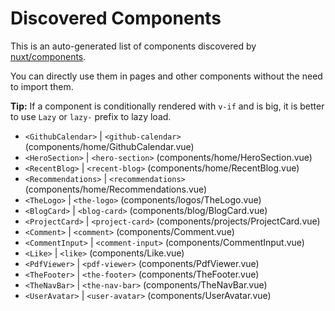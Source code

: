 # Discovered Components

This is an auto-generated list of components discovered by [nuxt/components](https://github.com/nuxt/components).

You can directly use them in pages and other components without the need to import them.

**Tip:** If a component is conditionally rendered with `v-if` and is big, it is better to use `Lazy` or `lazy-` prefix to lazy load.

- `<GithubCalendar>` | `<github-calendar>` (components/home/GithubCalendar.vue)
- `<HeroSection>` | `<hero-section>` (components/home/HeroSection.vue)
- `<RecentBlog>` | `<recent-blog>` (components/home/RecentBlog.vue)
- `<Recommendations>` | `<recommendations>` (components/home/Recommendations.vue)
- `<TheLogo>` | `<the-logo>` (components/logos/TheLogo.vue)
- `<BlogCard>` | `<blog-card>` (components/blog/BlogCard.vue)
- `<ProjectCard>` | `<project-card>` (components/projects/ProjectCard.vue)
- `<Comment>` | `<comment>` (components/Comment.vue)
- `<CommentInput>` | `<comment-input>` (components/CommentInput.vue)
- `<Like>` | `<like>` (components/Like.vue)
- `<PdfViewer>` | `<pdf-viewer>` (components/PdfViewer.vue)
- `<TheFooter>` | `<the-footer>` (components/TheFooter.vue)
- `<TheNavBar>` | `<the-nav-bar>` (components/TheNavBar.vue)
- `<UserAvatar>` | `<user-avatar>` (components/UserAvatar.vue)
